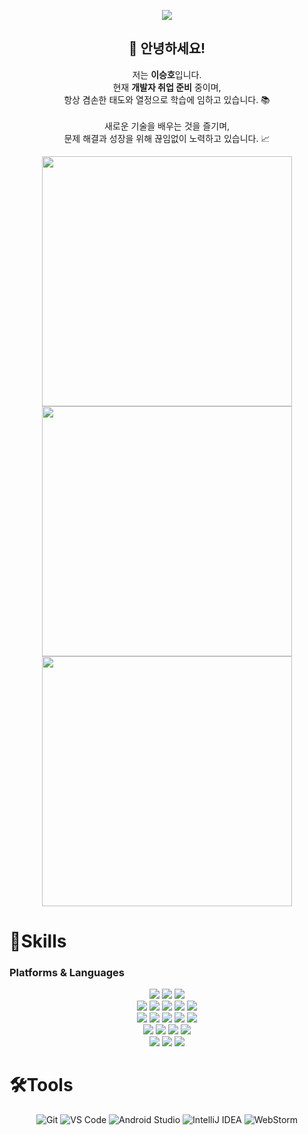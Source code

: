 
<p align="center">
  <img src="https://capsule-render.vercel.app/api?type=waving&color=auto&height=300&section=header&text=Welcome%!&fontSize=90&animation=fadeIn&fontAlignY=38&desc=iseungho's%20GitHub&descAlignY=51&descAlign=62"/>
</p>
<h2 align="center">👋 안녕하세요!</h2>

<p align="center">
  저는 <strong>이승호</strong>입니다.<br/>
  현재 <strong>개발자 취업 준비</strong> 중이며,<br/>
  항상 겸손한 태도와 열정으로 학습에 임하고 있습니다. 📚<br/><br/>
  새로운 기술을 배우는 것을 즐기며,<br/>
  문제 해결과 성장을 위해 끊임없이 노력하고 있습니다. 📈
</p>
<div align="center">
  <a href="https://solved.ac/ghehf51/">
    <img src="http://mazassumnida.wtf/api/v2/generate_badge?boj=ghehf51" width="400"/>
  </a>
</div>

<div align="center">
  <img src="https://github-readme-stats.vercel.app/api/top-langs/?username=iseungho&layout=compact" width="400"/>
</div>

<div align="center">
  <img src="https://github-readme-stats.vercel.app/api?username=iseungho&show_icons=true" width="400"/>
</div>

# 💪Skills
### Platforms & Languages
<div align=center> 
  <img src="https://img.shields.io/badge/java-007396?style=for-the-badge&logo=java&logoColor=white"> 
  <img src="https://img.shields.io/badge/c-00599C?style=for-the-badge&logo=c%2B%2B&logoColor=white">
  <img src="https://img.shields.io/badge/python-3776AB?style=for-the-badge&logo=python&logoColor=white"> 
  <br>
  
  <img src="https://img.shields.io/badge/html5-E34F26?style=for-the-badge&logo=html5&logoColor=white"> 
  <img src="https://img.shields.io/badge/css-1572B6?style=for-the-badge&logo=css3&logoColor=white"> 
  <img src="https://img.shields.io/badge/javascript-F7DF1E?style=for-the-badge&logo=javascript&logoColor=black"> 
  <img src="https://img.shields.io/badge/react-61DAFB?style=for-the-badge&logo=react&logoColor=black"> 
  <img src="https://img.shields.io/badge/vite-%23646CFF.svg?style=for-the-badge&logo=vite&logoColor=white">
  <br>
  
  <img src="https://img.shields.io/badge/mysql-4479A1?style=for-the-badge&logo=mysql&logoColor=white"> 
  <img src="https://img.shields.io/badge/mariaDB-003545?style=for-the-badge&logo=mariaDB&logoColor=white"> 
  <img src="https://img.shields.io/badge/node.js-339933?style=for-the-badge&logo=Node.js&logoColor=white">
  <img src="https://img.shields.io/badge/bootstrap-7952B3?style=for-the-badge&logo=bootstrap&logoColor=white">
  <img src="https://img.shields.io/badge/Tailwind%20CSS-06B6D4?style=for-the-badge&logo=tailwindcss&logoColor=white">
  <br>
  
  <img src="https://img.shields.io/badge/spring-6DB33F?style=for-the-badge&logo=spring&logoColor=white"> 
  <img src="https://img.shields.io/badge/django-092E20?style=for-the-badge&logo=django&logoColor=white">
  <img src="https://img.shields.io/badge/flask-000000?style=for-the-badge&logo=flask&logoColor=white">
  <img src="https://img.shields.io/badge/Spring%20Boot-6DB33F?style=for-the-badge&logo=springboot&logoColor=white">
  <br>

  <img src="https://img.shields.io/badge/linux-FCC624?style=for-the-badge&logo=linux&logoColor=black"> 
  <img src="https://img.shields.io/badge/amazonaws-232F3E?style=for-the-badge&logo=amazonaws&logoColor=white"> 
  <img src="https://img.shields.io/badge/apache tomcat-F8DC75?style=for-the-badge&logo=apachetomcat&logoColor=white">
  <br>
</div>



# 🛠️Tools

<div align="center">
  <img src="https://img.shields.io/badge/Git-F05032.svg?&style=for-the-badge&logo=Git&logoColor=white" alt="Git"/>
  <img src="https://img.shields.io/badge/Visual%20Studio%20Code-007ACC?style=for-the-badge&logo=visualstudiocode&logoColor=white" alt="VS Code"/>
  <img src="https://img.shields.io/badge/Android%20Studio-3DDC84.svg?&style=for-the-badge&logo=Android%20Studio&logoColor=white" alt="Android Studio"/>
  <img src="https://img.shields.io/badge/IntelliJ%20IDEA-232F3E.svg?&style=for-the-badge&logo=IntelliJ%20IDEA&logoColor=white" alt="IntelliJ IDEA"/>
  <img src="https://img.shields.io/badge/WebStorm-007ACC.svg?&style=for-the-badge&logo=WebStorm&logoColor=white" alt="WebStorm"/>
</div>
